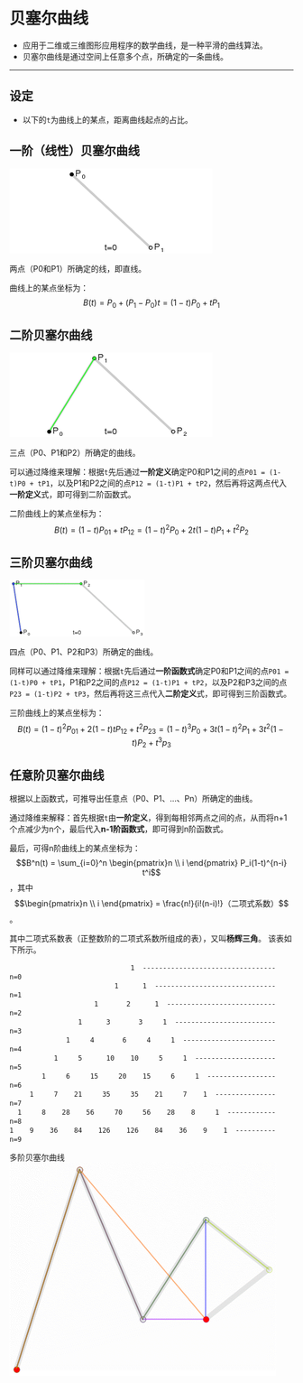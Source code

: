 # 贝塞尔曲线
  * 应用于二维或三维图形应用程序的数学曲线，是一种平滑的曲线算法。
  * 贝塞尔曲线是通过空间上任意多个点，所确定的一条曲线。

----
## 设定
  * 以下的`t`为曲线上的某点，距离曲线起点的占比。


## 一阶（线性）贝塞尔曲线
![一阶贝塞尔曲线](./img/bezier-curve-1.gif)  

两点（P0和P1）所确定的线，即直线。  

曲线上的某点坐标为：$$B(t) = P_0 + (P_1-P_0)t = (1-t)P_0 + tP_1$$


## 二阶贝塞尔曲线
![二阶贝塞尔曲线](./img/bezier-curve-2.gif)  

三点（P0、P1和P2）所确定的曲线。  

可以通过降维来理解：根据`t`先后通过**一阶定义**确定P0和P1之间的点`P01 = (1-t)P0 + tP1`，以及P1和P2之间的点`P12 = (1-t)P1 + tP2`，然后再将这两点代入**一阶定义**式，即可得到二阶函数式。

二阶曲线上的某点坐标为：$$B(t) = (1-t) P_{01} + t P_{12} = (1-t)^2 P_0 + 2t(1-t) P_1 + t^2 P_2$$


## 三阶贝塞尔曲线
![三阶贝塞尔曲线](./img/bezier-curve-3.gif)  

四点（P0、P1、P2和P3）所确定的曲线。  

同样可以通过降维来理解：根据`t`先后通过**一阶函数式**确定P0和P1之间的点`P01 = (1-t)P0 + tP1`，P1和P2之间的点`P12 = (1-t)P1 + tP2`，以及P2和P3之间的点`P23 = (1-t)P2 + tP3`，然后再将这三点代入**二阶定义**式，即可得到三阶函数式。

三阶曲线上的某点坐标为：$$B(t) = (1-t)^2 P_{01} + 2(1-t)t P_{12} + t^2 P_{23} = (1-t)^3 P_0 + 3t(1-t)^2 P_1 + 3t^2(1-t) P_2 + t^3 p_3$$


## 任意阶贝塞尔曲线
根据以上函数式，可推导出任意点（P0、P1、...、Pn）所确定的曲线。  

通过降维来解释：首先根据`t`由**一阶定义**，得到每相邻两点之间的点，从而将n+1个点减少为n个，最后代入**n-1阶函数式**，即可得到n阶函数式。  

最后，可得n阶曲线上的某点坐标为：
$$B^n(t) = \sum_{i=0}^n \begin{pmatrix}n \\ i \end{pmatrix} P_i(1-t)^{n-i} t^i$$
，其中$$\begin{pmatrix}n \\ i \end{pmatrix} = \frac{n!}{i!(n-i)!}（二项式系数）$$。  

其中二项式系数表（正整数阶的二项式系数所组成的表），又叫**杨辉三角**。
该表如下所示。
```
                              1  ---------------------------------  n=0
                          1      1  ------------------------------  n=1
                     1       2      1  ---------------------------  n=2
                 1      3       3     1  -------------------------  n=3
              1     4       6     4     1  -----------------------  n=4
           1     5      10    10     5     1  --------------------  n=5
        1     6     15     20    15     6     1  -----------------  n=6
     1     7    21     35     35    21     7    1  ---------------  n=7
  1     8    28    56     70     56    28    8     1  ------------  n=8
1    9    36    84    126    126    84    36    9    1  ----------  n=9
```

多阶贝塞尔曲线  
![n阶贝塞尔曲线](./img/bezier-curve-n.gif)

